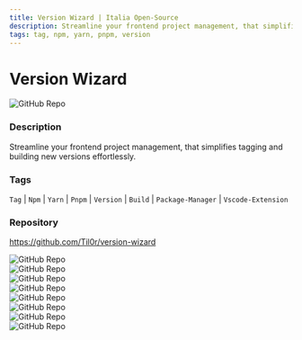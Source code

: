 ```yaml
---
title: Version Wizard | Italia Open-Source
description: Streamline your frontend project management, that simplifies tagging and building new versions effortlessly.
tags: tag, npm, yarn, pnpm, version
---
```

        

# Version Wizard

![GitHub Repo](https://img.shields.io/static/v1?label=category&message=opensource&color=green)

### Description

Streamline your frontend project management, that simplifies tagging and building new versions effortlessly.

### Tags

`Tag` | `Npm` | `Yarn` | `Pnpm` | `Version` | `Build` | `Package-Manager` | `Vscode-Extension`

### Repository

https://github.com/Til0r/version-wizard

![GitHub Repo](https://img.shields.io/github/stars/Til0r/version-wizard?style=social)<br />![GitHub Repo](https://img.shields.io/github/forks/Til0r/version-wizard?style=social)<br />![GitHub Repo](https://img.shields.io/github/v/tag/Til0r/version-wizard?style=social)<br />![GitHub Repo](https://img.shields.io/github/contributors/Til0r/version-wizard)<br />![GitHub Repo](https://img.shields.io/github/issues-pr/Til0r/version-wizard)<br />![GitHub Repo](https://img.shields.io/github/issues/Til0r/version-wizard)<br />![GitHub Repo](https://img.shields.io/github/license/Til0r/version-wizard)<br />![GitHub Repo](https://img.shields.io/github/last-commit/Til0r/version-wizard)<br />